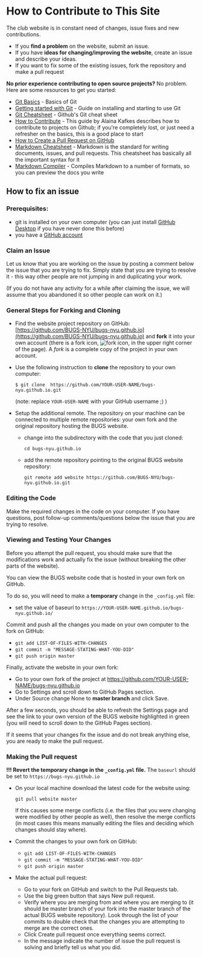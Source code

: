 # How to Contribute to This Site

The club website is in constant need of changes, issue fixes and new contributions.

- If you __find a problem__ on the website, submit an issue.
- If you have __ideas for changing/improving the website__, create an issue and describe your ideas.
- If you want to fix some of the existing issues, fork the repository and make a pull request

__No prior experience contributing to open source projects?__
No problem. Here are some resources to get you started:

- [Git Basics][git-basics] - Basics of Git
- [Getting started with Git][getting-started] - Guide on installing and starting to use Git
- [Git Cheatsheet][git-cheats] - Github's Git cheat sheet
- [How to Contribute][open-source-guide] - This guide by Alaina Kafkes describes how to contribute to projects on Github; if you're completely lost, or just need a refresher on the basics, this is a good place to start
- [How to Create a Pull Request on GitHub][create-pull-req]
- [Markdown Cheatsheet][md-cheats] - Markdown is the standard for writing documents, issues, and pull requests. This cheatsheet has basically all the important syntax for it
- [Markdown Compiler][dillinger] - Compiles Markdown to a number of formats, so you can preview the docs you write

[md-cheats]: https://github.com/adam-p/markdown-here/wiki/Markdown-Cheatsheet
[dillinger]: https://dillinger.io/
[git-cheats]: https://services.github.com/on-demand/downloads/github-git-cheat-sheet.pdf
[open-source-guide]: https://medium.com/clarifai-champions/99-pr-oblems-a-beginners-guide-to-open-source-abc1b867385a
[git-basics]: https://git-scm.com/book/en/v2/Getting-Started-Git-Basics
[getting-started]: https://www.digitalocean.com/community/tutorials/how-to-contribute-to-open-source-getting-started-with-git
[create-pull-req]: https://www.digitalocean.com/community/tutorials/how-to-create-a-pull-request-on-github
[git-desktop-guide]: https://help.github.com/desktop/guides/getting-started-with-github-desktop/

## How to fix an issue

### Prerequisites:
- git is installed on your own computer (you can just install [GitHub Desktop][git-desktop] if you have never done this before)
- you have a [GitHub account](https://github.com/)

[git-desktop]: https://desktop.github.com/

### Claim an Issue

Let us know that you are working on the issue by posting a comment below the issue that you are trying to fix. Simply state that you are trying to resolve it - this way other people are not jumping in and duplicating your work.

(If you do not have any activity for a while after claiming the issue, we will assume that you abandoned it so other people can work on it.)

### General Steps for Forking and Cloning

- Find the website project repository on GitHub: [https://github.com/BUGS-NYU/bugs-nyu.github.io](https://github.com/BUGS-NYU/bugs-nyu.github.io)
and __fork__ it into your own account (there is a fork icon, ![fork icon](assets/img/fork_icon.png), in the upper right corner of the page). A _fork_ is a complete copy of the project in your own account.

- Use the following instruction to __clone__ the repository to your own computer:

  `$ git clone  https://github.com/YOUR-USER-NAME/bugs-nyu.github.io.git`

  (note: replace `YOUR-USER-NAME` with your GitHub username ;) )

- Setup the additional remote. The repository on your machine can be connected to multiple remote repositories: your own fork and the original repository hosting the BUGS website.

  - change into the subdirectory with the code that you just cloned:

    `cd bugs-nyu.github.io`

  - add the remote repository pointing to the original BUGS website repository:

    `git remote add website https://github.com/BUGS-NYU/bugs-nyu.github.io.git`

### Editing the Code

Make the required changes in the code on your computer.
If you have questions, post follow-up comments/questions below the
issue that you are trying to resolve.

### Viewing and Testing Your Changes

Before you attempt the pull request, you should make sure that the modifications work and actually fix the issue (without breaking the other parts of the website).

You can view the BUGS website code that is hosted in your own fork on GitHub.

To do so, you will need to make a __temporary__ change in the `_config.yml` file:
- set the value of baseurl to `https://YOUR-USER-NAME.github.io/bugs-nyu.github.io/`

Commit and push all the changes you made on your own computer to the fork on GitHub:

- `git add LIST-OF-FILES-WITH-CHANGES`
- `git commit -m "MESSAGE-STATING-WHAT-YOU-DID"`
- `git push origin master`

Finally, activate the website in your own fork:
- Go to your own fork of the project at https://github.com/YOUR-USER-NAME/bugs-nyu.github.io
- Go to Settings and scroll down to GitHub Pages section.
- Under Source change None to __master branch__ and click Save.

After a few seconds, you should be able to refresh the Settings page and see the link to your own version of the BUGS website highlighted in green (you will need to scroll down to the GitHub Pages section).

If it seems that your changes fix the issue and do not break anything else, you are ready to make the pull request.

### Making the Pull request

__!!! Revert the temporary change in the `_config.yml` file.__
The `baseurl` should be set to `https://bugs-nyu.github.io`

- On your local machine download the latest code for the website using:

  `git pull website master`

  If this causes some merge conflicts (i.e. the files that you were changing were modified by other people as well), then resolve the merge conflicts (in most cases this means manually editing the files and deciding which changes should stay where).

- Commit the changes to your own fork on GitHub:

  - `git add LIST-OF-FILES-WITH-CHANGES`
  - `git commit -m "MESSAGE-STATING-WHAT-YOU-DID"`
  - `git push origin master`

- Make the actual pull request:

  - Go to your fork on GitHub and switch to the Pull Requests tab.
  - Use the big green button that says New pull request.
  - Verify where you are merging from and where you are merging to (it should be master branch of your fork into the master branch of the actual BUGS website repository). Look through the list of your commits to double check that the changes you are attempting to merge are the correct ones.
  - Click Create pull request once everything seems correct.
  - In the message indicate the number of issue the pull request is solving and briefly tell us what you did.
